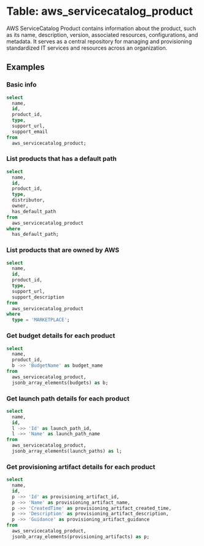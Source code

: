 # Table: aws_servicecatalog_product

AWS ServiceCatalog Product contains information about the product, such as its name, description, version, associated resources, configurations, and metadata. It serves as a central repository for managing and provisioning standardized IT services and resources across an organization.

## Examples

### Basic info

```sql
select
  name,
  id,
  product_id,
  type,
  support_url,
  support_email
from
  aws_servicecatalog_product;
```

### List products that has a default path

```sql
select
  name,
  id,
  product_id,
  type,
  distributor,
  owner,
  has_default_path
from
  aws_servicecatalog_product
where
  has_default_path;
```

### List products that are owned by AWS

```sql
select
  name,
  id,
  product_id,
  type,
  support_url,
  support_description
from
  aws_servicecatalog_product
where
  type = 'MARKETPLACE';
```

### Get budget details for each product

```sql
select
  name,
  product_id,
  b ->> 'BudgetName' as budget_name
from
  aws_servicecatalog_product,
  jsonb_array_elements(budgets) as b;
```

### Get launch path details for each product

```sql
select
  name,
  id,
  l ->> 'Id' as launch_path_id,
  l ->> 'Name' as launch_path_name
from
  aws_servicecatalog_product,
  jsonb_array_elements(launch_paths) as l;
```

### Get provisioning artifact details for each product

```sql
select
  name,
  id,
  p ->> 'Id' as provisioning_artifact_id,
  p ->> 'Name' as provisioning_artifact_name,
  p ->> 'CreatedTime' as provisioning_artifact_created_time,
  p ->> 'Description' as provisioning_artifact_description,
  p ->> 'Guidance' as provisioning_artifact_guidance
from
  aws_servicecatalog_product,
  jsonb_array_elements(provisioning_artifacts) as p;
```